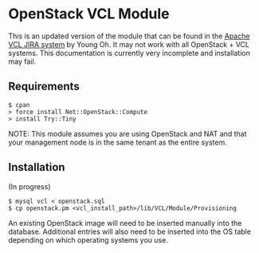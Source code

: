# OpenStack VCL Module

This is an updated version of the module that can be found in the [Apache VCL JIRA system](https://issues.apache.org/jira/browse/VCL-590) by Young Oh. It may not work with all OpenStack + VCL systems. This documentation is currently very incomplete and installation may fail.

## Requirements

    $ cpan
    > force install Net::OpenStack::Compute
    > install Try::Tiny

NOTE: This module assumes you are using OpenStack and NAT and that your management node is in the same tenant as the entire system.

## Installation

(In progress)

    $ mysql vcl < openstack.sql
    $ cp openstack.pm <vcl_install_path>/lib/VCL/Module/Provisioning

An existing OpenStack image will need to be inserted manually into the database. Additional entries will also need to be inserted into the OS table depending on which operating systems you use.
